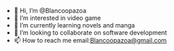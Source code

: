 - 👋 Hi, I’m @Blancoopazoa
- 👀 I’m interested in video game
- 🌱 I’m currently learning novels and manga
- 💞️ I’m looking to collaborate on software development
- 📫 How to reach me email:Blancoopazoa@gmail.com

<!---
Blancoopazoa/Blancoopazoa is a ✨ special ✨ repository because its `README.md` (this file) appears on your GitHub profile.
You can click the Preview link to take a look at your changes.
--->

